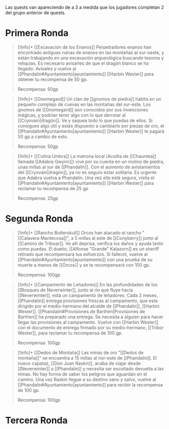 Las quests van apareciendo de a 3 a medida que los jugadores completan 2 del grupo anterior de quests.
# Primera Ronda

>[!info]+ [[Excavación de los Enanos]] 
> Perpetradores enanos han encontrado antiguas ruinas de enanos en las montañas al sur-oeste, y están trabajando en una excavación arqueológica buscando tesoros y reliquias. Es necesario avisarles de que el dragón blanco se ha llegado. Avísales y vuelve al  [[Phandalin#Ayuntamiento|ayuntamiento]] [[Harbin Wester]] para obtener tu recompensa de 50 gp.
> 
> Recompensa: 50gp

>[!info]+ [[Gnomegard]]
> Un clan de [[gnomos de piedra]] habita en un pequeño complejo de cuevas en las montañas del sur-este. Los gnomos de [[Gnomegard]] son conocidos por sus invenciones mágicas, y podrían tener algo con lo que derrotar al [[Cryovain|dragón]]. Ve y saquea todo lo que puedas de ellos. Si consigues algo útil y estás dispuesto a cambiarlo por piezas de oro, el [[Phandalin#Ayuntamiento|ayuntamiento]] [[Harbin Wester]] te pagará 50 gp a cambio de esto.
> 
> Recompensa: 50gp

>[!info]+ [[Colina Umbra]]
> La matrona local (Acolita de [[Chauntea]] llamada [[Adabra Gwynn]]) vive por su cuenta en un molino de piedra, unas millas al sur de [[Phandalin]]. Con el aumento de avistamientos del [[Cryovain|dragón]], ya no es seguro estar solitaria. Es urgente que Adabra vuelva a Phandalin. Una vez ella esté segura, visita el [[Phandalin#Ayuntamiento|ayuntamiento]] [[Harbin Wester]] para reclamar tu recompensa de 25 gp
> 
> Recompensa: 25gp
# Segunda Ronda

>[!info]+ [[Rancho Butterskull]]
> Orcos han atacado el rancho "[[Calavera Mantecosa]]", a 5 millas al este de [[Conyberry]] junto al [[Camino de Triboar]].
> Ve allí deprisa, verifica los daños y ayuda tanto como puedas. 
> El dueño, [[Alfonse "Grande" Kalazorn]] es un sheriff retirado que recompensara tus esfuerzos. Si falleció, vuelve al [[Phandalin#Ayuntamiento|ayuntamiento]] con una prueba de su muerte a manos de [[Orcos]] y se te recompensará con 100 gp.
> 
> Recompensa: 100gp

>[!info]+ [[Campamento de Leñadores]]
> En las profundidades de los [[Bosques de Neverwinter]], junto al río que fluye hacía [[Neverwinter]], está un campamento de leñadores. Cada 2 meses, [[Phandalin]] entrega provisiones frescas al campamento, que esta dirigido por el medio-hermano del alcalde de [[Phandalin]], [[Harbin Wester]]. [[Phandalin#Provisiones de Barthen|Provisiones de Barthen]] ha preparado una entrega. Se necesita a alguien para hacer llegar las provisiones al campamento. Vuelve con [[Harbin Wester]] con el documento de entrega firmado por su medio-hermano, [[Tribor Wester]], para reclamar tu recompensa de 100 gp.
> 
> Recompensa: 100gp

>[!info]+ [[Dedos de Montaña]]
> Las minas de oro "[[Dedos de montaña]]" se encuentra a 15 millas al nor-este de [[Phandalin]]. El nuevo capataz, [[Don Juan Raskin]], acaba de viajar desde [[Neverwinter]] a [[Phandalin]] y necesita ser escoltado devuelta a las minas. No hay forma de saber los peligros que aguardan en el camino. Una vez Raskin llegue a su destino sano y salvo, vuelve al [[Phandalin#Ayuntamiento|ayuntamiento]] para recibir la recompensa de 100 gp.
> 
> Recompensa: 100gp
# Tercera Ronda